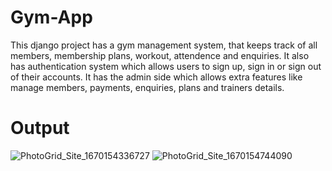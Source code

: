 # Gym-App
This django project has a gym management system, that keeps
track of all members, membership plans, workout, attendence
and enquiries.
It also has authentication system which allows users to sign up, sign in or sign out of their accounts.
It has the admin side which allows extra features like manage members, payments, enquiries, plans and trainers details. 

# Output
![PhotoGrid_Site_1670154336727](https://user-images.githubusercontent.com/110036963/205488696-8d5b60d2-56c0-4f93-8998-849a1c29fc38.jpg)
![PhotoGrid_Site_1670154744090](https://user-images.githubusercontent.com/110036963/205489072-63d1cad8-de8c-4c9a-b382-e56921907373.jpg)
